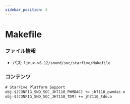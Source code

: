 ```yaml
---
sidebar_position: 4
---
```

# Makefile

### ファイル情報

- パス: `linux-v6.12/sound/soc/starfive/Makefile`

### コンテンツ

```txt
# StarFive Platform Support
obj-$(CONFIG_SND_SOC_JH7110_PWMDAC) += jh7110_pwmdac.o
obj-$(CONFIG_SND_SOC_JH7110_TDM) += jh7110_tdm.o

```
